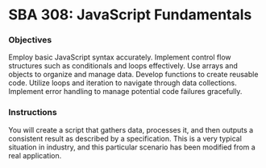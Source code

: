 # SBA 308: JavaScript Fundamentals

### Objectives
Employ basic JavaScript syntax accurately.
Implement control flow structures such as conditionals and loops effectively.
Use arrays and objects to organize and manage data.
Develop functions to create reusable code.
Utilize loops and iteration to navigate through data collections.
Implement error handling to manage potential code failures gracefully.

### Instructions
You will create a script that gathers data, processes it, and then outputs a consistent result as described by a specification. This is a very typical situation in industry, and this particular scenario has been modified from a real application.